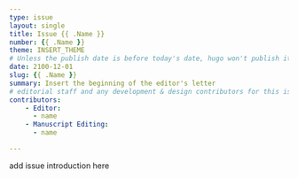 ```yaml
---
type: issue
layout: single
title: Issue {{ .Name }}
number: {{ .Name }}
theme: INSERT_THEME
# Unless the publish date is before today's date, hugo won't publish it.
date: 2100-12-01 
slug: {{ .Name }}
summary: Insert the beginning of the editor's letter
# editorial staff and any development & design contributors for this issue
contributors:
    - Editor:
      - name
    - Manuscript Editing:
      - name

---
```



add issue introduction here